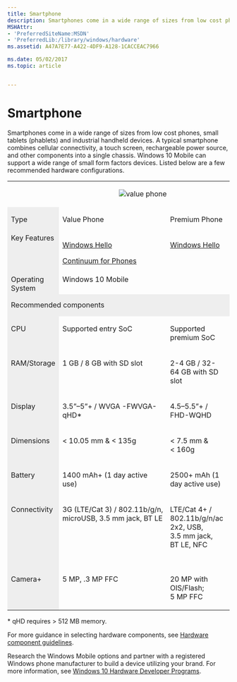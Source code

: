 ```yaml
---
title: Smartphone
description: Smartphones come in a wide range of sizes from low cost phones, small tablets (phablets) and industrial handheld devices.
MSHAttr:
- 'PreferredSiteName:MSDN'
- 'PreferredLib:/library/windows/hardware'
ms.assetid: A47A7E77-A422-4DF9-A128-1CACCEAC7966

ms.date: 05/02/2017
ms.topic: article


---
```


# Smartphone


Smartphones come in a wide range of sizes from low cost phones, small tablets (phablets) and industrial handheld devices. A typical smartphone combines cellular connectivity, a touch screen, rechargeable power source, and other components into a single chassis. Windows 10 Mobile can support a wide range of small form factors devices. Listed below are a few recommended hardware configurations.

<table>
<tbody valign="top">
<tr>
<td>&nbsp;</td>
<td colspan="2">
<p style="text-align: center;"><img src="../images/phone.png" alt="value phone"/></p>
</td>
<td>
<p><img src="../images/phablet.png" alt="value phablet"/></p>
</td>
</tr>
<tr>
<td bgcolor="EEEEEE"><p>Type</p></td>
<td>
<p>Value Phone</p>
</td>
<td>
<p>Premium Phone</p>
</td>
<td>
<p>Value Phablet</p>
</td>
</tr>
<tr>
<td bgcolor="EEEEEE">Key Features</td>
<td>
<p><a href="../device-experiences/windows-hello.md" data-raw-source="[Windows Hello](../device-experiences/windows-hello.md)">Windows Hello</a></p>
<p><a href="../device-experiences/continuum-phone.md" data-raw-source="[Continuum for Phones](../device-experiences/continuum-phone.md)">Continuum for Phones</a></p>
</td>
<td>
<p><a href="../device-experiences/windows-hello.md" data-raw-source="[Windows Hello](../device-experiences/windows-hello.md)">Windows Hello</a></p>
</td>
</tr>
<tr>
<td bgcolor="EEEEEE">Operating System</td>
<td colspan="3">Windows&nbsp;10 Mobile</td>
</tr>
<tr>
<td colspan="4" bgcolor="EEEEEE"><p style="margin: .75em 0 .75em 0;">Recommended components</p></td>
</tr>
<tr>
<td bgcolor="EEEEEE"><p>CPU</p></td>
<td><p>Supported entry SoC</p></td>
<td><p>Supported premium SoC</p></td>
<td><p>Mid tier supported SoC</p></td>
</tr>
<tr>
<td bgcolor="EEEEEE"><p>RAM/Storage</p></td>
<td><p>1&nbsp;GB&nbsp;/ 8&nbsp;GB with SD slot</p></td>
<td><p>2-4&nbsp;GB&nbsp;/ 32-64&nbsp;GB with SD slot</p></td>
<td><p>2&nbsp;GB&nbsp;/ 16&nbsp;GB with SD slot</p></td>
</tr>
<tr>
<td bgcolor="EEEEEE"><p>Display</p></td>
<td><p>3.5&rdquo;&ndash;5&rdquo;+&nbsp;/ WVGA -FWVGA-qHD*</p></td>
<td><p>4.5&ndash;5.5&rdquo;+&nbsp;/ FHD-WQHD</p></td>
<td><p>5.5&rdquo;&ndash;7&rdquo;&nbsp;/ 720p+</p></td>
</tr>
<tr>
<td bgcolor="EEEEEE"><p>Dimensions</p></td>
<td><p>&lt;&nbsp;10.05&nbsp;mm &amp; &lt;&nbsp;135g</p></td>
<td><p>&lt;&nbsp;7.5&nbsp;mm &amp; &lt;&nbsp;160g</p></td>
<td><p>&lt;&nbsp;10&nbsp;mm &amp; &lt;&nbsp;175g</p></td>
</tr>
<tr>
<td bgcolor="EEEEEE"><p>Battery</p></td>
<td><p>1400&nbsp;mAh+ (1 day active use)</p></td>
<td><p>2500+&nbsp;mAh (1 day active use)</p></td>
<td><p>3000&nbsp;mAh+ (1 day active use)</p></td>
</tr>
<tr>
<td bgcolor="EEEEEE"><p>Connectivity</p></td>
<td><p>3G&nbsp;(LTE/Cat&nbsp;3)&nbsp;/&nbsp;802.11b/g/n, microUSB, 3.5&nbsp;mm jack, BT LE</p></td>
<td><p>LTE/Cat&nbsp;4+&nbsp;/ 802.11b/g/n/ac 2x2, USB, 3.5&nbsp;mm jack, BT LE, NFC</p></td>
<td><p>LTE/Cat&nbsp;3&nbsp;/ 802.11b/g/n/ac 2x2, USB 3.0 type-c, 3.5&nbsp;mm jack, BT LE, NFC</p></td>
</tr>
<tr>
<td bgcolor="EEEEEE"><p>Camera+</p></td>
<td><p>5&nbsp;MP, .3&nbsp;MP FFC</p></td>
<td><p>20&nbsp;MP with OIS/Flash; 5&nbsp;MP FFC</p></td>
<td><p>5&nbsp;MP, .3&nbsp;MP FFC</p></td>
</tr>
</tbody>
</table>

\* qHD requires &gt;&nbsp;512&nbsp;MB memory.


For more guidance in selecting hardware components, see [Hardware component guidelines](../component-guidelines/components.md).


Research the Windows Mobile options and partner with a registered Windows phone manufacturer to build a device utilizing your brand. For more information, see [Windows 10 Hardware Developer Programs](https://developer.microsoft.com/en-us/windows/hardware/windows-10-hardware-programs).